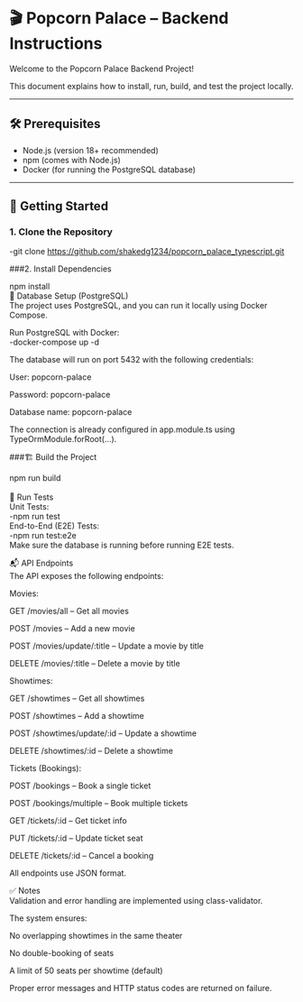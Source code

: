 # 🎬 Popcorn Palace – Backend Instructions

Welcome to the Popcorn Palace Backend Project!<br>

This document explains how to install, run, build, and test the project locally.<br>

---

## 🛠️ Prerequisites</br>

- Node.js (version 18+ recommended)<br>
- npm (comes with Node.js)<br>
- Docker (for running the PostgreSQL database)</br>

---

## 🚀 Getting Started

### 1. Clone the Repository


-git clone https://github.com/shakedg1234/popcorn_palace_typescript.git<br>

###2. Install Dependencies<br>

npm install<br>
🐘 Database Setup (PostgreSQL)<br>
The project uses PostgreSQL, and you can run it locally using Docker Compose.<br>

Run PostgreSQL with Docker:<br>
-docker-compose up -d<br>

The database will run on port 5432 with the following credentials:<br>

User: popcorn-palace<br>

Password: popcorn-palace<br>

Database name: popcorn-palace<br>

The connection is already configured in app.module.ts using TypeOrmModule.forRoot(...).<br>

###🏗️ Build the Project<br>

npm run build<br>
<br>
🧪 Run Tests<br>
Unit Tests:<br>
-npm run test<br>
End-to-End (E2E) Tests:<br>
-npm run test:e2e<br>
Make sure the database is running before running E2E tests.<br>

📬 API Endpoints<br>
The API exposes the following endpoints:<br>

Movies:<br>

GET /movies/all – Get all movies<br>

POST /movies – Add a new movie<br>

POST /movies/update/:title – Update a movie by title<br>

DELETE /movies/:title – Delete a movie by title<br>

Showtimes:<br>

GET /showtimes – Get all showtimes<br>

POST /showtimes – Add a showtime<br>

POST /showtimes/update/:id – Update a showtime<br>

DELETE /showtimes/:id – Delete a showtime<br>

Tickets (Bookings):<br>

POST /bookings – Book a single ticket<br>

POST /bookings/multiple – Book multiple tickets<br>

GET /tickets/:id – Get ticket info<br>

PUT /tickets/:id – Update ticket seat<br>

DELETE /tickets/:id – Cancel a booking<br>

All endpoints use JSON format.<br>

✅ Notes<br>
Validation and error handling are implemented using class-validator.<br>

The system ensures:<br>

No overlapping showtimes in the same theater<br>

No double-booking of seats<br>

A limit of 50 seats per showtime (default)<br>

Proper error messages and HTTP status codes are returned on failure.<br>

